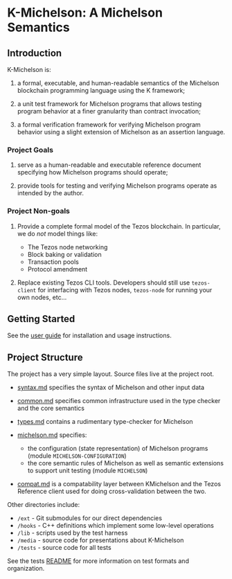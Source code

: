 K-Michelson: A Michelson Semantics
==================================

Introduction
------------

K-Michelson is:

1.  a formal, executable, and human-readable semantics of the Michelson
    blockchain programming language using the K framework;

2.  a unit test framework for Michelson programs that allows testing program
    behavior at a finer granularity than contract invocation;

3.  a formal verification framework for verifying Michelson program behavior
    using a slight extension of Michelson as an assertion language.

### Project Goals

1.  serve as a human-readable and executable reference document specifying how
    Michelson programs should operate;

2.  provide tools for testing and verifying Michelson programs operate as
    intended by the author.

### Project Non-goals

1.  Provide a complete formal model of the Tezos blockchain. In particular, we
    do _not_ model things like:

    - The Tezos node networking
    - Block baking or validation
    - Transaction pools
    - Protocol amendment

2.  Replace existing Tezos CLI tools. Developers should still use
    `tezos-client` for interfacing with Tezos nodes, `tezos-node` for running
    your own nodes, etc...

Getting Started
---------------

See the [user guide](USER_GUIDE.md) for installation and usage instructions.

Project Structure
-----------------

The project has a very simple layout. Source files live at the project root.

- [syntax.md](./syntax.md) specifies the syntax of Michelson and other input
  data

- [common.md](./common.md) specifies common infrastructure used in the type
  checker and the core semantics

- [types.md](./types.md) contains a rudimentary type-checker for Michelson

- [michelson.md](./michelson.md) specifies:

  * the configuration (state representation) of Michelson programs (module
    `MICHELSON-CONFIGURATION`)
  * the core semantic rules of Michelson as well as semantic extensions to
    support unit testing (module `MICHELSON`)

- [compat.md](./compat.md) is a compatability layer between KMichelson and the
  Tezos Reference client used for doing cross-validation between the two.

Other directories include:

- `/ext` - Git submodules for our direct dependencies
- `/hooks` - C++ definitions which implement some low-level operations
- `/lib` - scripts used by the test harness
- `/media` - source code for presentations about K-Michelson
- `/tests` - source code for all tests

See the tests [README](./tests/README.md) for more information on test formats
and organization.
